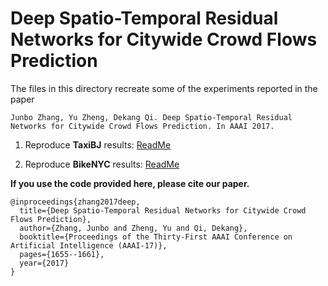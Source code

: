 Deep Spatio-Temporal Residual Networks for Citywide Crowd Flows Prediction
==========================================================================

The files in this directory recreate some of the experiments reported in the paper

`Junbo Zhang, Yu Zheng, Dekang Qi. Deep Spatio-Temporal Residual Networks for Citywide Crowd Flows Prediction. In AAAI 2017. `

1. Reproduce **TaxiBJ** results: [ReadMe](TaxiBJ/)

2. Reproduce **BikeNYC** results: [ReadMe](BikeNYC/)

**If you use the code provided here, please cite our paper.**

```
@inproceedings{zhang2017deep,
  title={Deep Spatio-Temporal Residual Networks for Citywide Crowd Flows Prediction},
  author={Zhang, Junbo and Zheng, Yu and Qi, Dekang},
  booktitle={Proceedings of the Thirty-First AAAI Conference on Artificial Intelligence (AAAI-17)},
  pages={1655--1661},
  year={2017}
}
```
